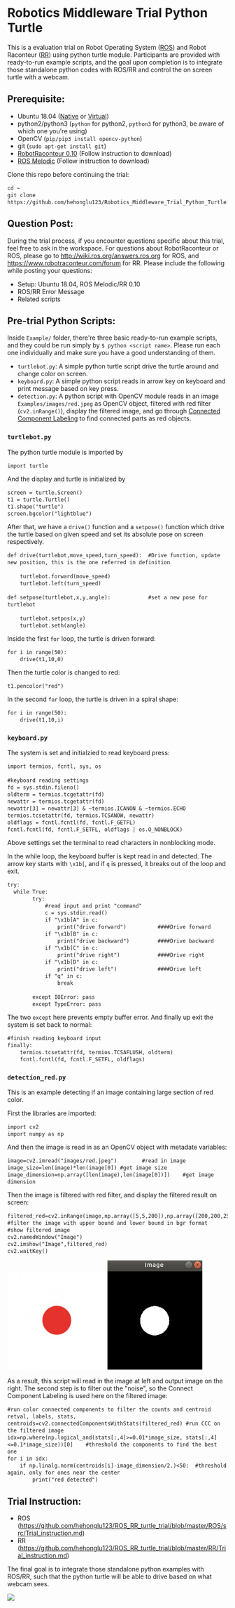 # Robotics Middleware Trial Python Turtle

This is a evaluation trial on Robot Operating System ([ROS](https://www.ros.org/)) and Robot Raconteur ([RR](robotraconteur.com)) using python turtle module. Participants are provided with ready-to-run example scripts, and the goal upon completion is to integrate those standalone python codes with ROS/RR and control the on screen turtle with a webcam.

## Prerequisite:
* Ubuntu 18.04 ([Native](https://www.linuxtechi.com/ubuntu-18-04-lts-desktop-installation-guide-screenshots/) or [Virtual](https://www.toptechskills.com/linux-tutorials-courses/how-to-install-ubuntu-1804-bionic-virtualbox/))
* python2/python3 (`python` for python2, `python3` for python3, be aware of which one you're using)
* OpenCV (`pip/pip3 install opencv-python`)
* git (`sudo apt-get install git`)
* [RobotRaconteur 0.10](https://github.com/robotraconteur/robotraconteur/wiki/Download) (Follow instruction to download)
* [ROS Melodic](http://wiki.ros.org/melodic/Installation/Ubuntu) (Follow instruction to download)

Clone this repo before continuing the trial:
```
cd ~
git clone https://github.com/hehonglu123/Robotics_Middleware_Trial_Python_Turtle.git
```
## Question Post:
During the trial process, if you encounter questions specific about this trial, feel free to ask in the workspace. For questions about RobotRaconteur or ROS, please go to http://wiki.ros.org/answers.ros.org for ROS, and https://www.robotraconteur.com/forum for RR. Please include the following while posting your questions:
* Setup: Ubuntu 18.04, ROS Melodic/RR 0.10
* ROS/RR Error Message
* Related scripts


## Pre-trial Python Scripts:
Inside `Example/` folder, there're three basic ready-to-run example scripts, and they could be run simply by `$ python <script name>`. Please run each one individually and make sure you have a good understanding of them. 
* `turtlebot.py`: A simple python turtle script drive the turtle around and change color on screen. 
* `keyboard.py`: A simple python script reads in arrow key on keyboard and print message based on key press.
* `detection.py`: A python script with OpenCV module reads in an image `Examples/images/red.jpeg` as OpenCV object, filtered with red filter (`cv2.inRange()`), display the filtered image, and go through [Connected Component Labeling](https://docs.opencv.org/3.4/d3/dc0/group__imgproc__shape.html) to find connected parts as red objects.

### `turtlebot.py`

The python turtle module is imported by
```
import turtle
``` 
And the display and turtle is initialized by
```
screen = turtle.Screen()
t1 = turtle.Turtle()
t1.shape("turtle")
screen.bgcolor("lightblue")
```
After that, we have a `drive()` function and a `setpose()` function which drive the turtle based on given speed and set its absolute pose on screen respectively.
```
def drive(turtlebot,move_speed,turn_speed):  #Drive function, update new position, this is the one referred in definition

	turtlebot.forward(move_speed)
	turtlebot.left(turn_speed)

def setpose(turtlebot,x,y,angle):            #set a new pose for turtlebot

	turtlebot.setpos(x,y)
	turtlebot.seth(angle)
```
Inside the first `for` loop, the turtle is driven forward:
```
for i in range(50):
	drive(t1,10,0)
```
Then the turtle color is changed to red:
```
t1.pencolor("red")
```
In the second `for` loop, the turtle is driven in a spiral shape:
```
for i in range(50):
	drive(t1,10,i)
```

### `keyboard.py`

The system is set and initialzied to read keyboard press:
```
import termios, fcntl, sys, os

#keyboard reading settings
fd = sys.stdin.fileno()
oldterm = termios.tcgetattr(fd)
newattr = termios.tcgetattr(fd)
newattr[3] = newattr[3] & ~termios.ICANON & ~termios.ECHO
termios.tcsetattr(fd, termios.TCSANOW, newattr)
oldflags = fcntl.fcntl(fd, fcntl.F_GETFL)
fcntl.fcntl(fd, fcntl.F_SETFL, oldflags | os.O_NONBLOCK)
```
Above settings set the terminal to read characters in nonblocking mode.

In the while loop, the keyboard buffer is kept read in and detected. The arrow key starts with `\x1b[`, and if `q` is pressed, it breaks out of the loop and exit.
```
try:
  while True:
        try:
            #read input and print "command"
            c = sys.stdin.read()
            if "\x1b[A" in c:
                print("drive forward")          ####Drive forward
            if "\x1b[B" in c:
                print("drive backward")         ####Drive backward               
            if "\x1b[C" in c:
                print("drive right")            ####Drive right
            if "\x1b[D" in c:
                print("drive left")             ####Drive left
            if "q" in c:
                break

        except IOError: pass
        except TypeError: pass
```
The two `except` here prevents empty buffer error. And finally up exit the system is set back to normal:
```
#finish reading keyboard input
finally:
    termios.tcsetattr(fd, termios.TCSAFLUSH, oldterm)
    fcntl.fcntl(fd, fcntl.F_SETFL, oldflags)
```


### `detection_red.py`
This is an example detecting if an image containing large section of red color. 

First the libraries are imported:
```
import cv2
import numpy as np
```
And then the image is read in as an OpenCV object with metadate variables:
```
image=cv2.imread("images/red.jpeg")        #read in image
image_size=len(image)*len(image[0]) #get image size
image_dimension=np.array([len(image),len(image[0])])    #get image dimension
```
Then the image is filtered with red filter, and display the filtered result on screen:
```
filtered_red=cv2.inRange(image,np.array([5,5,200]),np.array([200,200,255])) #filter the image with upper bound and lower bound in bgr format
#show filtered image
cv2.namedWindow("Image")
cv2.imshow("Image",filtered_red)
cv2.waitKey()
```

![](Examples/images/red.jpeg) 
![](Examples/images/filtered_red.png)


As a result, this script will read in the image at left and output image on the right. The second step is to filter out the "noise", so the Connect Component Labeling is used here on the filtered image:
```
#run color connected components to filter the counts and centroid
retval, labels, stats, centroids=cv2.connectedComponentsWithStats(filtered_red) #run CCC on the filtered image
idx=np.where(np.logical_and(stats[:,4]>=0.01*image_size, stats[:,4]<=0.1*image_size))[0]    #threshold the components to find the best one
for i in idx:
    if np.linalg.norm(centroids[i]-image_dimension/2.)<50:  #threshold again, only for ones near the center
        print("red detected")
```



## Trial Instruction:
* ROS (https://github.com/hehonglu123/ROS_RR_turtle_trial/blob/master/ROS/src/Trial_instruction.md)
* RR (https://github.com/hehonglu123/ROS_RR_turtle_trial/blob/master/RR/Trial_instruction.md)

The final goal is to integrate those standalone python examples with ROS/RR, such that the python turtle will be able to drive based on what webcam sees.

![](color_code.gif)

